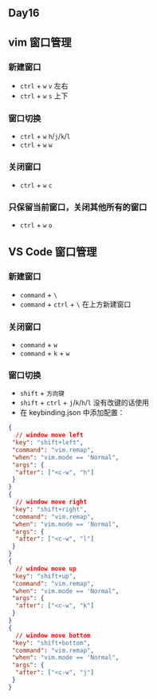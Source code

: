 ## Day16

## vim 窗口管理

### 新建窗口

- `ctrl` + `w` `v` 左右
- `ctrl` + `w` `s` 上下

### 窗口切换

- `ctrl` + `w` `h`/`j`/`k`/`l`
- `ctrl` + `w` `w`

### 关闭窗口

- `ctrl` + `w` `c`

### 只保留当前窗口，关闭其他所有的窗口

- `ctrl` + `w` `o`

## VS Code 窗口管理

### 新建窗口

- `command` + `\`
- `command` + `ctrl` + `\` 在上方新建窗口

### 关闭窗口

- `command` + `w`
- `command` + `k` + `w`

### 窗口切换

- `shift` + `方向键`
- `shift` + `ctrl` + `j`/`k`/`h`/`l` 没有改键的话使用
- 在 keybinding.json 中添加配置：
```json
{
  // window move left
 "key": "shift+left",
 "command": "vim.remap",
 "when": "vim.mode == 'Normal",
 "args": {
  "after": ["<c-w", "h"]
 } 
}
{
  // window move right
 "key": "shift+right",
 "command": "vim.remap",
 "when": "vim.mode == 'Normal",
 "args": {
  "after": ["<c-w", "l"]
 } 
}
{
  // window move up
 "key": "shift+up",
 "command": "vim.remap",
 "when": "vim.mode == 'Normal",
 "args": {
  "after": ["<c-w", "k"]
 } 
}
{
  // window move bottom
 "key": "shift+bottom",
 "command": "vim.remap",
 "when": "vim.mode == 'Normal",
 "args": {
  "after": ["<c-w", "j"]
 } 
}
```